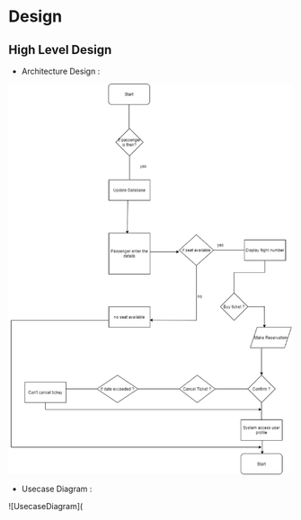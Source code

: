 # Design

## High Level Design 
* Architecture Design :

![Architecture](https://github.com/Annapoornarb/Stepin_Airline-Booking/blob/main/Architecture/Flowchart.drawio.png)

* Usecase Diagram :

![UsecaseDiagram](
